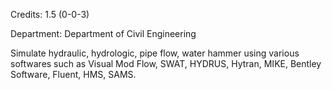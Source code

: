 Credits: 1.5 (0-0-3)

Department: Department of Civil Engineering

Simulate hydraulic, hydrologic, pipe flow, water hammer using various softwares such as Visual Mod Flow, SWAT, HYDRUS, Hytran, MIKE, Bentley Software, Fluent, HMS, SAMS.